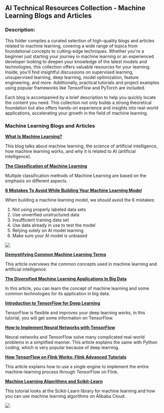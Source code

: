 ## AI Technical Resources Collection - Machine Learning Blogs and Articles

### Description:

This folder compiles a curated selection of high-quality blogs and articles related to machine learning, covering a wide range of topics from foundational concepts to cutting-edge techniques. Whether you're a beginner just starting your journey in machine learning or an experienced developer looking to deepen your knowledge of the latest models and technologies, this collection offers valuable resources for your learning. Inside, you'll find insightful discussions on supervised learning, unsupervised learning, deep learning, model optimization, feature engineering, and more. Additionally, practical tutorials and project examples using popular frameworks like TensorFlow and PyTorch are included.

Each blog is accompanied by a brief description to help you quickly locate the content you need. This collection not only builds a strong theoretical foundation but also offers hands-on experience and insights into real-world applications, accelerating your growth in the field of machine learning.

### Machine Learning Blogs and Articles


[**What Is Machine Learning?**](https://www.alibabacloud.com/blog/597085?utm_content=g_1000397956)

This blog talks about machine learning, the science of artificial intelligence, how machine learning works, and why it is related to AI (artificial intelligence).

[**The Classification of Machine Learning**](https://www.alibabacloud.com/blog/597449?utm_content=g_1000397957)

Multiple classification methods of Machine Learning are based on the emphasis on different aspects.

[**6 Mistakes To Avoid While Building Your Machine Learning Model**](https://www.alibabacloud.com/blog/597731?utm_content=g_1000397958)

When building a machine learning model, we should avoid the 6 mistakes:
1. Not using properly labeled data sets
2. Use unverified unstructured data
3. Insufficient training data set
4. Use data already in use to test the model
5. Relying solely on AI model learning
6. Make sure your AI model is unbiased

<a href ="https://discord.gg/KPmq628K63?utm_content=g_1000398573"><img src="https://dev-to-uploads.s3.amazonaws.com/uploads/articles/lrvg8ctk39c4j2umywln.png"></a>

[**Demystifying Common Machine Learning Terms**](https://www.alibabacloud.com/blog/593773?utm_content=g_1000397959)

This article overviews the common concepts used in machine learning and artificial intelligence.

[**The Diversified Machine Learning Applications In Big Data**](https://www.alibabacloud.com/blog/596305?utm_content=g_1000397960)

In this article, you can learn the concept of machine learning and some common technologies for its application in big data.

[**Introduction to TensorFlow for Deep Learning**](https://www.alibabacloud.com/blog/595445?utm_content=g_1000397961)

TensorFlow is flexible and improves your deep learning works, in this tutorial, you will get some information on TensorFlow.

[**How to Implement Neural Networks with TensorFlow**](https://www.alibabacloud.com/blog/390228?utm_content=g_1000397962)

Neural networks and TensorFlow solve many complicated real-world problems in a simplified manner. This article explains the same with Python coding, which is very popular because of deep learning.

[**How TensorFlow on Flink Works: Flink Advanced Tutorials**](https://www.alibabacloud.com/blog/596627?utm_content=g_1000397963)

This article explains how to use a single engine to implement the entire machine-learning process through TensorFlow on Flink.

[**Machine Learning Algorithms and Scikit-Learn**](https://www.alibabacloud.com/blog/595099?utm_content=g_1000397964)

This tutorial looks at the Scikit-Learn library for machine learning and how you can use machine learning algorithms on Alibaba Cloud.

<a href ="https://discord.gg/KPmq628K63?utm_content=g_1000398573"><img src="https://dev-to-uploads.s3.amazonaws.com/uploads/articles/lrvg8ctk39c4j2umywln.png"></a>





